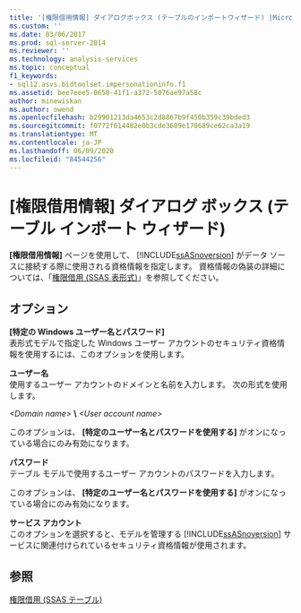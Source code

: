 ```yaml
---
title: '[権限借用情報] ダイアログボックス (テーブルのインポートウィザード) |Microsoft Docs'
ms.custom: ''
ms.date: 03/06/2017
ms.prod: sql-server-2014
ms.reviewer: ''
ms.technology: analysis-services
ms.topic: conceptual
f1_keywords:
- sql12.asvs.bidtoolset.impersonationinfo.f1
ms.assetid: bee7eee5-0650-41f1-a372-5076ae97a58c
author: minewiskan
ms.author: owend
ms.openlocfilehash: b29901213da4653c2d8867b9f450b359c39bded3
ms.sourcegitcommit: f0772f614482e0b3cde3609e178689ce62ca3a19
ms.translationtype: MT
ms.contentlocale: ja-JP
ms.lasthandoff: 06/09/2020
ms.locfileid: "84544256"
---
```

# <a name="impersonation-information-dialog-box-table-import-wizard"></a>[権限借用情報] ダイアログ ボックス (テーブル インポート ウィザード)
  **[権限借用情報]** ページを使用して、 [!INCLUDE[ssASnoversion](../includes/ssasnoversion-md.md)] がデータ ソースに接続する際に使用される資格情報を指定します。 資格情報の偽装の詳細については、「[権限借用 &#40;SSAS 表形式&#41;](tabular-models/impersonation-ssas-tabular.md)」を参照してください。  
  
## <a name="options"></a>オプション  
 **[特定の Windows ユーザー名とパスワード]**  
 表形式モデルで指定した Windows ユーザー アカウントのセキュリティ資格情報を使用するには、このオプションを使用します。  
  
 **ユーザー名**  
 使用するユーザー アカウントのドメインと名前を入力します。 次の形式を使用します。  
  
 *\<Domain name>* **\\** *\<User account name>*  
  
 このオプションは、 **[特定のユーザー名とパスワードを使用する]** がオンになっている場合にのみ有効になります。  
  
 **パスワード**  
 テーブル モデルで使用するユーザー アカウントのパスワードを入力します。  
  
 このオプションは、 **[特定のユーザー名とパスワードを使用する]** がオンになっている場合にのみ有効になります。  
  
 **サービス アカウント**  
 このオプションを選択すると、モデルを管理する [!INCLUDE[ssASnoversion](../includes/ssasnoversion-md.md)] サービスに関連付けられているセキュリティ資格情報が使用されます。  
  
## <a name="see-also"></a>参照  
 [権限借用 (SSAS テーブル)](tabular-models/impersonation-ssas-tabular.md)  
  
  
